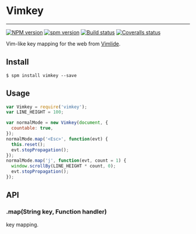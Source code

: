 # Vimkey

---

[![NPM version][npm-badge]][npm-url]
[![spm version][spm-badge]][spm-url]
[![Build status][travis-badge]][travis-url]
[![Coveralls status][Coveralls-badge]][coveralls-url]

[npm-badge]: https://img.shields.io/npm/v/vimkey.svg?style=flat
[npm-url]: https://www.npmjs.com/package/vimkey
[spm-url]: http://spmjs.io/package/vimkey
[spm-badge]: http://spmjs.io/badge/vimkey
[travis-badge]: https://travis-ci.org/hotoo/vimkey.svg
[travis-url]: https://travis-ci.org/hotoo/vimkey
[coveralls-badge]: https://coveralls.io/repos/hotoo/vimkey/badge.svg?branch=master
[coveralls-url]: https://coveralls.io/r/hotoo/vimkey

Vim-like key mapping for the web from [Vimlide](https://github.com/hotoo/Vimlide).

## Install

```
$ spm install vimkey --save
```

## Usage

```js
var Vimkey = require('vimkey');
var LINE_HEIGHT = 100;

var normalMode = new Vimkey(document, {
  countable: true,
});
normalMode.map('<Esc>', function(evt) {
  this.reset();
  evt.stopPropagation();
});
normalMode.map('j', function(evt, count = 1) {
  window.scrollBy(LINE_HEIGHT * count, 0);
  evt.stopPropagation();
});
```

## API

### .map(String key, Function handler)

key mapping.
